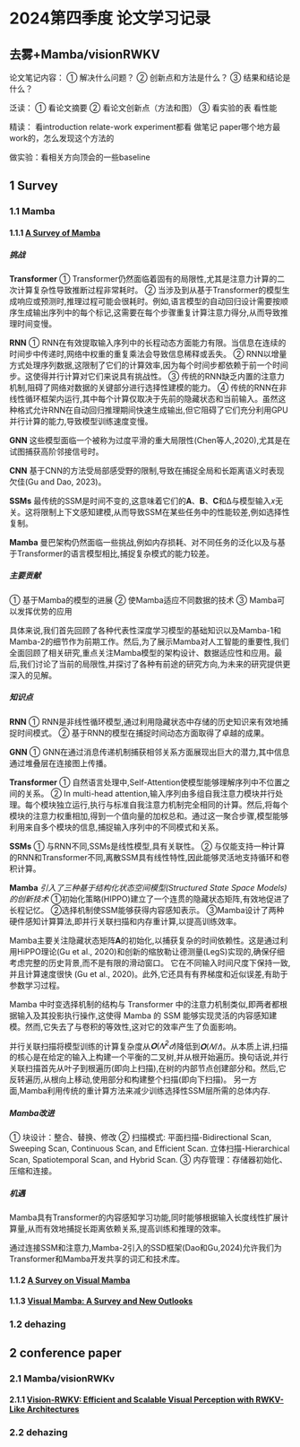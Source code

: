 # 2024第四季度 论文学习记录

## 去雾+Mamba/visionRWKV

论文笔记内容：
① 解决什么问题？
② 创新点和方法是什么？
③ 结果和结论是什么？

泛读：
① 看论文摘要
② 看论文创新点（方法和图）
③ 看实验的表 看性能

精读：
看introduction relate-work experiment都看 做笔记
paper哪个地方最work的，怎么发现这个方法的

做实验：看相关方向顶会的一些baseline

## 1 Survey

### 1.1 Mamba

#### 1.1.1 [A Survey of Mamba](https://arxiv.org/abs/2408.01129)

##### 挑战

**Transformer**
① Transformer仍然面临着固有的局限性,尤其是注意力计算的二次计算复杂性导致推断过程非常耗时。
② 当涉及到从基于Transformer的模型生成响应或预测时,推理过程可能会很耗时。例如,语言模型的自动回归设计需要按顺序生成输出序列中的每个标记,这需要在每个步骤重复计算注意力得分,从而导致推理时间变慢。

**RNN**
① RNN在有效提取输入序列中的长程动态方面能力有限。当信息在连续的时间步中传递时,网络中权重的重复乘法会导致信息稀释或丢失。
② RNN以增量方式处理序列数据,这限制了它们的计算效率,因为每个时间步都依赖于前一个时间步。这使得并行计算对它们来说具有挑战性。
③ 传统的RNN缺乏内置的注意力机制,阻碍了网络对数据的关键部分进行选择性建模的能力。
④ 传统的RNN在非线性循环框架内运行,其中每个计算仅取决于先前的隐藏状态和当前输入。虽然这种格式允许RNN在自动回归推理期间快速生成输出,但它阻碍了它们充分利用GPU并行计算的能力,导致模型训练速度变慢。

**GNN**
这些模型面临一个被称为过度平滑的重大局限性(Chen等人,2020),尤其是在试图捕获高阶邻接信号时。

**CNN**
基于CNN的方法受局部感受野的限制,导致在捕捉全局和长距离语义时表现欠佳(Gu and Dao, 2023)。

**SSMs**
最传统的SSM是时间不变的,这意味着它们的𝐀、𝐁、𝐂和Δ与模型输入𝑥无关。这将限制上下文感知建模,从而导致SSM在某些任务中的性能较差,例如选择性复制。

**Mamba**
曼巴架构仍然面临一些挑战,例如内存损耗、对不同任务的泛化以及与基于Transformer的语言模型相比,捕捉复杂模式的能力较差。

##### 主要贡献

① 基于Mamba的模型的进展
② 使Mamba适应不同数据的技术
③ Mamba可以发挥优势的应用

具体来说,我们首先回顾了各种代表性深度学习模型的基础知识以及Mamba-1和Mamba-2的细节作为前期工作。然后,为了展示Mamba对人工智能的重要性,我们全面回顾了相关研究,重点关注Mamba模型的架构设计、数据适应性和应用。最后,我们讨论了当前的局限性,并探讨了各种有前途的研究方向,为未来的研究提供更深入的见解。

##### 知识点

**RNN**
① RNN是非线性循环模型,通过利用隐藏状态中存储的历史知识来有效地捕捉时间模式。
② 基于RNN的模型在捕捉时间动态方面取得了卓越的成果。
  
**GNN**
① GNN在通过消息传递机制捕获相邻关系方面展现出巨大的潜力,其中信息通过堆叠层在连接图上传播。

**Transformer**
① 自然语言处理中,Self-Attention使模型能够理解序列中不位置之间的关系。
②  In multi-head attention,输入序列由多组自我注意力模块并行处理。每个模块独立运行,执行与标准自我注意力机制完全相同的计算。然后,将每个模块的注意力权重相加,得到一个值向量的加权总和。通过这一聚合步骤,模型能够利用来自多个模块的信息,捕捉输入序列中的不同模式和关系。

**SSMs**
① 与RNN不同,SSMs是线性模型,具有关联性。
② 与仅能支持一种计算的RNN和Transformer不同,离散SSM具有线性特性,因此能够灵活地支持循环和卷积计算。

**Mamba**
*引入了三种基于结构化状态空间模型(Structured State Space Models)的创新技术*
  ①初始化策略(HIPPO)建立了一个连贯的隐藏状态矩阵,有效地促进了长程记忆。
  ②选择机制使SSM能够获得内容感知表示。
  ③Mamba设计了两种硬件感知计算算法,即并行关联扫描和内存重计算,以提高训练效率。

Mamba主要关注隐藏状态矩阵𝐀的初始化,以捕获复杂的时间依赖性。这是通过利用HiPPO理论(Gu et al., 2020)和创新的缩放勒让德测量(LegS)实现的,确保仔细考虑完整的历史背景,而不是有限的滑动窗口。
它在不同输入时间尺度下保持一致,并且计算速度很快 (Gu et al., 2020)。此外,它还具有有界梯度和近似误差,有助于参数学习过程。

Mamba 中时变选择机制的结构与 Transformer 中的注意力机制类似,即两者都根据输入及其投影执行操作,这使得 Mamba 的 SSM 能够实现灵活的内容感知建模。然而,它失去了与卷积的等效性,这对它的效率产生了负面影响。

并行关联扫描将模型训练的计算复杂度从$𝐎(𝑁^2𝑑)$降低到$𝐎(𝑁/𝑡)$。从本质上讲,扫描的核心是在给定的输入上构建一个平衡的二叉树,并从根开始遍历。换句话说,并行关联扫描首先从叶子到根遍历(即向上扫描),在树的内部节点创建部分和。然后,它反转遍历,从根向上移动,使用部分和构建整个扫描(即向下扫描)。
另一方面,Mamba利用传统的重计算方法来减少训练选择性SSM层所需的总体内存.

##### Mamba改进

① 块设计：整合、替换、修改
② 扫描模式:
平面扫描-Bidirectional Scan, Sweeping Scan, Continuous Scan, and Efficient Scan.
立体扫描-Hierarchical Scan, Spatiotemporal Scan, and Hybrid Scan.
③ 内存管理：存储器初始化、压缩和连接。

##### 机遇

Mamba具有Transformer的内容感知学习功能,同时能够根据输入长度线性扩展计算量,从而有效地捕捉长距离依赖关系,提高训练和推理的效率。

通过连接SSM和注意力,Mamba-2引入的SSD框架(Dao和Gu,2024)允许我们为Transformer和Mamba开发共享的词汇和技术库。

#### 1.1.2 [A Survey on Visual Mamba](https://arxiv.org/abs/2404.15956)

#### 1.1.3 [Visual Mamba: A Survey and New Outlooks](https://arxiv.org/abs/2404.18861)

### 1.2 dehazing

## 2 conference paper

### 2.1 Mamba/visionRWKv

#### 2.1.1 [Vision-RWKV: Efficient and Scalable Visual Perception with RWKV-Like Architectures](https://arxiv.org/abs/2403.02308)

### 2.2 dehazing
